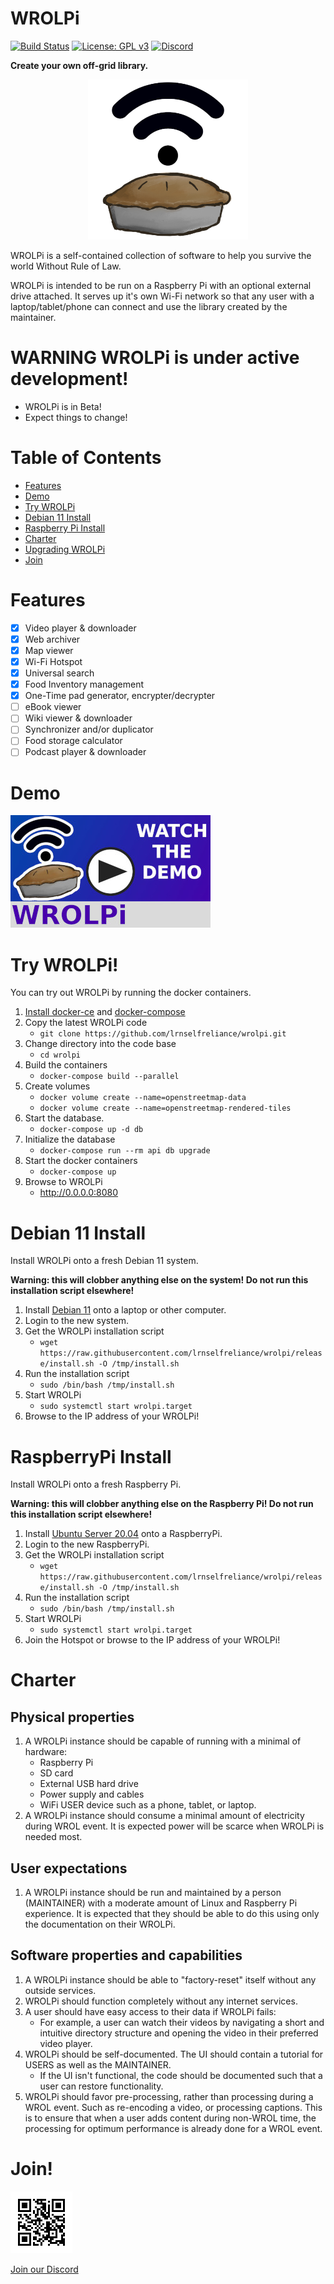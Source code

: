 # WROLPi

[![Build Status](https://img.shields.io/circleci/build/github/lrnselfreliance/wrolpi/release?label=release%20build)](https://app.circleci.com/pipelines/github/lrnselfreliance/wrolpi?branch=release&filter=all)
[![License: GPL v3](https://img.shields.io/github/license/lrnselfreliance/wrolpi?style=flat-square)](https://github.com/lrnselfreliance/wrolpi/blob/master/LICENSE)
[![Discord](https://img.shields.io/discord/900430987987681330?label=Discord&logo=discord)](https://discord.gg/HrwFk7nqA2)

**Create your own off-grid library.**

<p align="center">
  <img width="256px" src="https://raw.githubusercontent.com/lrnselfreliance/wrolpi/master/icon.png" alt='WROLPi Logo'>
</p>

WROLPi is a self-contained collection of software to help you survive the world Without Rule of Law.

WROLPi is intended to be run on a Raspberry Pi with an optional external drive attached. It serves up it's own Wi-Fi
network so that any user with a laptop/tablet/phone can connect and use the library created by the maintainer.

# WARNING WROLPi is under active development!

- WROLPi is in Beta!
- Expect things to change!

# Table of Contents

* [Features](#features)
* [Demo](#demo)
* [Try WROLPi](#try-wrolpi)
* [Debian 11 Install](#debian-11-install)
* [Raspberry Pi Install](#raspberrypi-install)
* [Charter](#charter)
* [Upgrading WROLPi](UPGRADE.md)
* [Join](#charter)

# Features

- [x] Video player & downloader
- [x] Web archiver
- [x] Map viewer
- [x] Wi-Fi Hotspot
- [x] Universal search
- [x] Food Inventory management
- [x] One-Time pad generator, encrypter/decrypter
- [ ] eBook viewer
- [ ] Wiki viewer & downloader
- [ ] Synchronizer and/or duplicator
- [ ] Food storage calculator
- [ ] Podcast player & downloader

# Demo

<a href="https://www.youtube.com/watch?v=Qz-FuenRylQ"> ![YouTube Demo Video](https://raw.githubusercontent.com/lrnselfreliance/wrolpi/master/demo_link.jpg)</a>

# Try WROLPi!

You can try out WROLPi by running the docker containers.

1. [Install docker-ce](https://docs.docker.com/install/linux/docker-ce/debian/) and
   [docker-compose](https://docs.docker.com/compose/install/)
2. Copy the latest WROLPi code
    * `git clone https://github.com/lrnselfreliance/wrolpi.git`
3. Change directory into the code base
    * `cd wrolpi`
4. Build the containers
    * `docker-compose build --parallel`
5. Create volumes
    * `docker volume create --name=openstreetmap-data`
    * `docker volume create --name=openstreetmap-rendered-tiles`
6. Start the database.
    * `docker-compose up -d db`
7. Initialize the database
    * `docker-compose run --rm api db upgrade`
8. Start the docker containers
    * `docker-compose up`
9. Browse to WROLPi
    * http://0.0.0.0:8080

# Debian 11 Install

Install WROLPi onto a fresh Debian 11 system.

**Warning: this will clobber anything else on the system!  Do not run this installation script elsewhere!**

1. Install [Debian 11](https://www.debian.org/) onto a laptop or other computer.
2. Login to the new system.
3. Get the WROLPi installation script
    * `wget https://raw.githubusercontent.com/lrnselfreliance/wrolpi/release/install.sh -O /tmp/install.sh`
4. Run the installation script
    * `sudo /bin/bash /tmp/install.sh`
5. Start WROLPi
    * `sudo systemctl start wrolpi.target`
6. Browse to the IP address of your WROLPi!

# RaspberryPi Install

Install WROLPi onto a fresh Raspberry Pi.

**Warning: this will clobber anything else on the Raspberry Pi!  Do not run this installation script elsewhere!**

1. Install [Ubuntu Server 20.04](https://cdimage.ubuntu.com/releases/20.04/release/) onto a RaspberryPi.
2. Login to the new RaspberryPi.
3. Get the WROLPi installation script
    * `wget https://raw.githubusercontent.com/lrnselfreliance/wrolpi/release/install.sh -O /tmp/install.sh`
4. Run the installation script
    * `sudo /bin/bash /tmp/install.sh`
5. Start WROLPi
    * `sudo systemctl start wrolpi.target`
6. Join the Hotspot or browse to the IP address of your WROLPi!

# Charter

## Physical properties

1. A WROLPi instance should be capable of running with a minimal of hardware:
    * Raspberry Pi
    * SD card
    * External USB hard drive
    * Power supply and cables
    * WiFi USER device such as a phone, tablet, or laptop.
1. A WROLPi instance should consume a minimal amount of electricity during WROL event. It is expected power will be
   scarce when WROLPi is needed most.

## User expectations

1. A WROLPi instance should be run and maintained by a person (MAINTAINER) with a moderate amount of Linux and Raspberry
   Pi experience. It is expected that they should be able to do this using only the documentation on their WROLPi.

## Software properties and capabilities

1. A WROLPi instance should be able to "factory-reset" itself without any outside services.
1. WROLPi should function completely without any internet services.
1. A user should have easy access to their data if WROLPi fails:
    * For example, a user can watch their videos by navigating a short and intuitive directory structure and opening the
      video in their preferred video player.
1. WROLPi should be self-documented. The UI should contain a tutorial for USERS as well as the MAINTAINER.
    * If the UI isn't functional, the code should be documented such that a user can restore functionality.
1. WROLPi should favor pre-processing, rather than processing during a WROL event. Such as re-encoding a video, or
   processing captions. This is to ensure that when a user adds content during non-WROL time, the processing for optimum
   performance is already done for a WROL event.

# Join!

<p>
   <img src="https://raw.githubusercontent.com/lrnselfreliance/wrolpi/master/join_discord.png" alt='Discord QR Code'>
</p>

[Join our Discord](https://discord.gg/HrwFk7nqA2)
